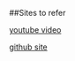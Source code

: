 ##Sites to refer

[youtube video](https://www.youtube.com/watch?v=9vEjumJNX6U)  

<!--(dont put space in [], () and between ](  )-->
[github site](https://docs.github.com/en/get-started/writing-on-github/getting-started-with-writing-and-formatting-on-github/basic-writing-and-formatting-syntax)

